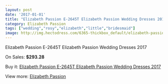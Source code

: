 ```yaml
---
layout: post
date: '2017-01-01'
title: "Elizabeth Passion E-2645T Elizabeth Passion Wedding Dresses 2017"
category: Elizabeth Passion
tags: ["wedding","rosy","elizabeth","little","bridesmaid"]
image: http://img.hectodress.com/6365-thickbox_default/elizabeth-passion-e-2645t-elizabeth-passion-wedding-dresses-2013.jpg
---
```

Elizabeth Passion E-2645T Elizabeth Passion Wedding Dresses 2017

On Sales: **$293.28**
<a href="https://www.hectodress.com/elizabeth-passion/3179-elizabeth-passion-e-2645t-elizabeth-passion-wedding-dresses-2013.html"><amp-img layout="responsive" width="600" height="600" src="//img.hectodress.com/6365-thickbox_default/elizabeth-passion-e-2645t-elizabeth-passion-wedding-dresses-2013.jpg" alt="Elizabeth Passion E-2645T Elizabeth Passion Wedding Dresses 2017 0" /></a>

Buy it: [Elizabeth Passion E-2645T Elizabeth Passion Wedding Dresses 2017](https://www.hectodress.com/elizabeth-passion/3179-elizabeth-passion-e-2645t-elizabeth-passion-wedding-dresses-2013.html "Elizabeth Passion E-2645T Elizabeth Passion Wedding Dresses 2017")

View more: [Elizabeth Passion](https://www.hectodress.com/53-elizabeth-passion "Elizabeth Passion")